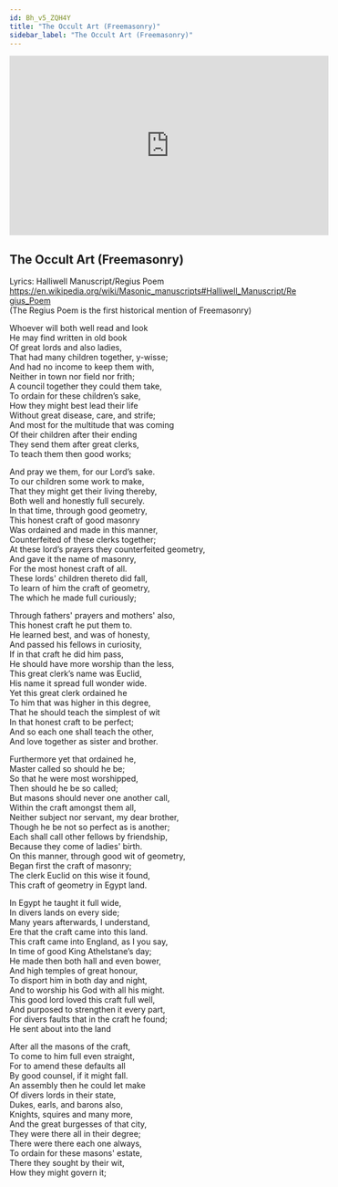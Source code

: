 ```yaml
---
id: Bh_v5_ZQH4Y
title: "The Occult Art (Freemasonry)"
sidebar_label: "The Occult Art (Freemasonry)"
---
```


<div class="video-float-container">
  <iframe
    width="560"
    height="315"
    src="https://www.youtube.com/embed/Bh_v5_ZQH4Y"
    title="YouTube video player"
    frameborder="0"
    allow="accelerometer; autoplay; clipboard-write; encrypted-media; gyroscope; picture-in-picture; web-share"
    referrerpolicy="strict-origin-when-cross-origin"
    allowfullscreen
  ></iframe>
</div>

## The Occult Art (Freemasonry)

Lyrics: Halliwell Manuscript/Regius Poem  
https://en.wikipedia.org/wiki/Masonic_manuscripts#Halliwell_Manuscript/Regius_Poem  
(The Regius Poem is the first historical mention of Freemasonry)

Whoever will both well read and look  
He may find written in old book  
Of great lords and also ladies,  
That had many children together, y-wisse;  
And had no income to keep them with,  
Neither in town nor field nor frith;   
A council together they could them take,  
To ordain for these children’s sake,  
How they might best lead their life  
Without great disease, care, and strife;  
And most for the multitude that was coming  
Of their children after their ending  
They send them after great clerks,  
To teach them then good works; 

And pray we them, for our Lord’s sake.  
To our children some work to make,  
That they might get their living thereby,  
Both well and honestly full securely.  
In that time, through good geometry,  
This honest craft of good masonry  
Was ordained and made in this manner,  
Counterfeited of these clerks together;  
At these lord’s prayers they counterfeited geometry,  
And gave it the name of masonry,  
For the most honest craft of all.  
These lords' children thereto did fall,  
To learn of him the craft of geometry,  
The which he made full curiously; 

Through fathers' prayers and mothers' also,  
This honest craft he put them to.  
He learned best, and was of honesty,  
And passed his fellows in curiosity,  
If in that craft he did him pass,  
He should have more worship than the less,  
This great clerk’s name was Euclid,  
His name it spread full wonder wide.  
Yet this great clerk ordained he  
To him that was higher in this degree,  
That he should teach the simplest of wit  
In that honest craft to be perfect;  
And so each one shall teach the other,  
And love together as sister and brother.

Furthermore yet that ordained he,  
Master called so should he be;  
So that he were most worshipped,  
Then should he be so called;  
But masons should never one another call,  
Within the craft amongst them all,  
Neither subject nor servant, my dear brother,  
Though he be not so perfect as is another;  
Each shall call other fellows by friendship,  
Because they come of ladies' birth.  
On this manner, through good wit of geometry,  
Began first the craft of masonry;  
The clerk Euclid on this wise it found,  
This craft of geometry in Egypt land. 

In Egypt he taught it full wide,  
In divers lands on every side;  
Many years afterwards, I understand,  
Ere that the craft came into this land.  
This craft came into England, as I you say,  
In time of good King Athelstane’s day;  
He made then both hall and even bower,  
And high temples of great honour,  
To disport him in both day and night,  
And to worship his God with all his might.  
This good lord loved this craft full well,  
And purposed to strengthen it every part,  
For divers faults that in the craft he found;  
He sent about into the land 

After all the masons of the craft,  
To come to him full even straight,  
For to amend these defaults all  
By good counsel, if it might fall.  
An assembly then he could let make  
Of divers lords in their state,  
Dukes, earls, and barons also,  
Knights, squires and many more,   
And the great burgesses of that city,  
They were there all in their degree;  
There were there each one always,  
To ordain for these masons' estate,  
There they sought by their wit,  
How they might govern it;
